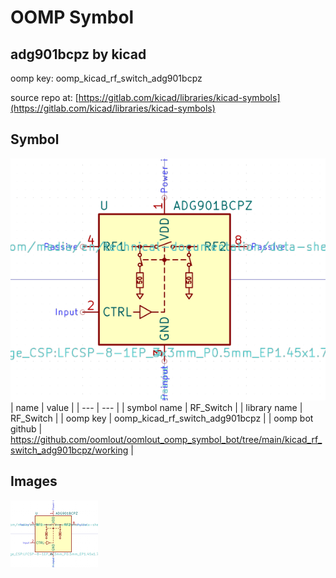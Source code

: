 # OOMP Symbol  
## adg901bcpz  by kicad  
  
oomp key: oomp_kicad_rf_switch_adg901bcpz  
  
source repo at: [https://gitlab.com/kicad/libraries/kicad-symbols](https://gitlab.com/kicad/libraries/kicad-symbols)  
## Symbol  
  
[![working.png](working_600.png)](working.png)  
| name | value | 
| --- | --- | 
| symbol name | RF_Switch | 
| library name | RF_Switch | 
| oomp key | oomp_kicad_rf_switch_adg901bcpz | 
| oomp bot github | https://github.com/oomlout/oomlout_oomp_symbol_bot/tree/main/kicad_rf_switch_adg901bcpz/working | 
## Images  
  
[![working.png](working_140.png)](working.png)  
